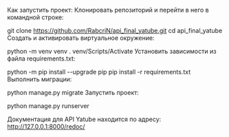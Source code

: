 Как запустить проект:
Клонировать репозиторий и перейти в него в командной строке:

git clone https://github.com/RabcriN/api_final_yatube.git
cd api_final_yatube
Cоздать и активировать виртуальное окружение:

python -m venv venv
. venv/Scripts/Activate
Установить зависимости из файла requirements.txt:

python -m pip install --upgrade pip
pip install -r requirements.txt
Выполнить миграции:

python manage.py migrate
Запустить проект:

python manage.py runserver

Документация для API Yatube находится по адресу: 
http://127.0.0.1:8000/redoc/